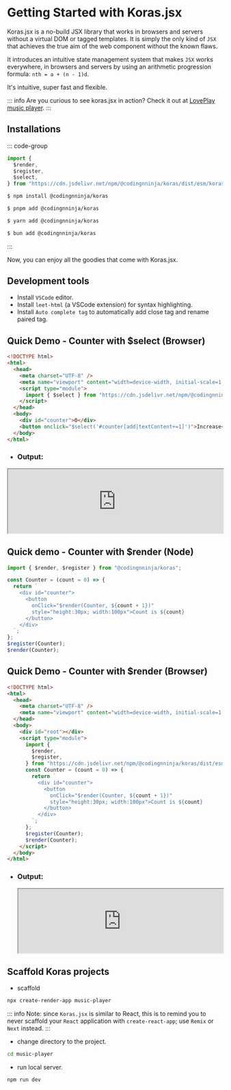 # Getting Started with Koras.jsx

Koras.jsx is a no-build JSX library that works in browsers and servers without a virtual DOM or tagged templates. It is simply the only kind of `JSX` that achieves the true aim of the web component without the known flaws.

It introduces an intuitive state management system that makes `JSX` works everywhere, in browsers and servers by using an arithmetic progression formula: `nth = a + (n - 1)d`.

It's intuitive, super fast and flexible.

::: info
Are you curious to see koras.jsx in action? Check it out at [LovePlay music player](https://codingnninja.github.io/lovePlay).
:::

## Installations

::: code-group

```js [cdn]
import {
  $render,
  $register,
  $select,
} from "https://cdn.jsdelivr.net/npm/@codingnninja/koras/dist/esm/koras.min.js";
```

```sh [npm]
$ npm install @codingnninja/koras
```

```sh [pnpm]
$ pnpm add @codingnninja/koras
```

```sh [yarn]
$ yarn add @codingnninja/koras
```

```sh [bun]
$ bun add @codingnninja/koras
```

:::

Now, you can enjoy all the goodies that come with Koras.jsx.

## Development tools

- Install `VSCode` editor.
- Install `leet-html` (a VSCode extension) for syntax highlighting.
- Install `Auto complete tag` to automatically add close tag and rename paired tag.

## Quick Demo - Counter with $select (Browser)

```html
<!DOCTYPE html>
<html>
  <head>
    <meta charset="UTF-8" />
    <meta name="viewport" content="width=device-width, initial-scale=1.0" />
    <script type="module">
      import { $select } from "https://cdn.jsdelivr.net/npm/@codingnninja/koras/dist/esm/koras.min.js";
    </script>
  </head>
  <body>
    <div id="counter">0</div>
    <button onclick="$select('#counter[add|textContent+=1]')">Increase</button>
  </body>
</html>
```

- ### Output:

<iframe src="https://codesandbox.io/embed/fhzgcz?view=editor+%2B+preview&module=%2Findex.html"
     width="100%"
     title="counter"
     allow="accelerometer; ambient-light-sensor; camera; encrypted-media; geolocation; gyroscope; hid; microphone; midi; payment; usb; vr; xr-spatial-tracking"
     sandbox="allow-forms allow-modals allow-popups allow-presentation allow-same-origin allow-scripts"
   ></iframe>

## Quick demo - Counter with $render (Node)

```js
import { $render, $register } from "@codingnninja/koras";

const Counter = (count = 0) => {
  return `
    <div id="counter">
      <button 
        onClick="$render(Counter, ${count + 1})" 
        style="height:30px; width:100px">Count is ${count}
      </button>
    </div>
  `;
};
$register(Counter);
$render(Counter);
```

## Quick Demo - Counter with $render (Browser)

```html
<!DOCTYPE html>
<html>
  <head>
    <meta charset="UTF-8" />
    <meta name="viewport" content="width=device-width, initial-scale=1.0" />
  </head>
  <body>
    <div id="root"></div>
    <script type="module">
      import {
        $render,
        $register,
      } from "https://cdn.jsdelivr.net/npm/@codingnninja/koras/dist/esm/koras.min.js";
      const Counter = (count = 0) => {
        return `
          <div id="counter">
            <button 
              onClick="$render(Counter, ${count + 1})" 
              style="height:30px; width:100px">Count is ${count}
            </button>
          </div>
        `;
      };
      $register(Counter);
      $render(Counter);
    </script>
  </body>
</html>
```

- ### Output:

    <iframe src="https://codesandbox.io/embed/ggjrqp?view=preview&module=%2Findex.html&hidenavigation=1"
     width="100%"
     title="counter"
     allow="accelerometer; ambient-light-sensor; camera; encrypted-media; geolocation; gyroscope; hid; microphone; midi; payment; usb; vr; xr-spatial-tracking"
     sandbox="allow-forms allow-modals allow-popups allow-presentation allow-same-origin allow-scripts"
   ></iframe>

## Scaffold Koras projects

- scaffold

```sh copy
npx create-render-app music-player
```

::: info
Note: since `Koras.jsx` is similar to React, this is to remind you to never scaffold your `React` application with `create-react-app`; use `Remix` or `Next` instead.
:::

- change directory to the project.

```sh copy
cd music-player
```

- run local server.

```sh
npm run dev
```

